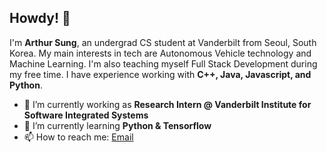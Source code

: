 ## Howdy! 👋

 I'm **Arthur Sung**, an undergrad CS student at Vanderbilt from Seoul, South Korea. My main interests in tech are Autonomous Vehicle technology and Machine Learning. I'm also  teaching myself Full Stack Development during my free time. I have experience working with **C++, Java, Javascript, and Python**. 
 
- 🔭 I’m currently working as **Research Intern @ Vanderbilt Institute for Software Integrated Systems**
- 🌱 I’m currently learning **Python & Tensorflow**
- 📫 How to reach me: [Email](arthursung98@gmail.com)


<!--
- 😄 Pronouns: ...
- ⚡ Fun fact: ...
- 👯 I’m looking to collaborate on ...
- 🤔 I’m looking for help with ...
--!>
